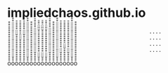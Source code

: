 # impliedchaos.github.io



                                                 ....
                                                 ....
                                                 ....
                                                 ....








ō̄̄̄̄̄̄̄̄̄̄̄̄̄̄̄̄̄̄̄̄̄̄̄̄̄̄̄̄̄̄̄̄̄̄̄ō̄̄̄̈̈̈̈̈̈̈̈̈̈̈̈̈̈̈̈̈̈̈̈̈̈̈̈̈̈̈̈̄̄̄̄ō̄̄̄̄̄̄̄̄̄̄̄̄̄̄̄̄̄̄̄̄̄̄̄̈̈̈̈̄̄̄̄̄̄̄̄ō̄̄̄̄̄̄̄̄̄̄̄̄̄̄̄̄̄̄̄̈̈̈̈̄̄̄̄̄̄̄̄̄̄̄̄ō̄̄̄̄̄̄̄̄̄̄̄̄̄̄̄̄̄̄̄̄̄̄̄̈̈̈̈̄̄̄̄̄̄̄̄ō̄̄̄̈̈̈̈̈̈̈̈̈̈̈̈̈̈̈̈̈̈̈̈̈̈̈̈̈̈̈̈̄̄̄̄ō̄̄̄̄̄̄̄̄̄̄̄̄̄̄̄̄̄̄̄̄̄̄̄̄̄̄̄̄̄̄̄̄̄̄̄ō̄̄̄̄̄̄̄̈̈̈̈̈̈̈̈̈̈̈̈̈̈̈̈̈̈̈̈̄̄̄̄̄̄̄̄ō̄̄̄̈̈̈̈̄̄̄̄̄̄̄̄̄̄̄̄̄̄̄̄̄̄̄̄̈̈̈̈̄̄̄̄ō̄̄̄̈̈̈̈̄̄̄̄̄̄̄̄̄̄̄̄̄̄̄̄̄̄̄̄̈̈̈̈̄̄̄̄ō̄̄̄̈̈̈̈̄̄̄̄̄̄̄̄̄̄̄̄̄̄̄̄̄̄̄̄̈̈̈̈̄̄̄̄ō̄̄̄̄̄̄̄̈̈̈̈̈̈̈̈̈̈̈̈̈̈̈̈̈̈̈̈̄̄̄̄̄̄̄̄ō̄̄̄̄̄̄̄̄̄̄̄̄̄̄̄̄̄̄̄̄̄̄̄̄̄̄̄̄̄̄̄̄̄̄̄ō̄̄̄̈̈̈̈̈̈̈̈̈̈̈̈̈̈̈̈̈̈̈̈̈̈̈̈̈̈̈̈̄̄̄̄ō̄̄̄̄̄̄̄̈̈̈̈̄̄̄̄̄̄̄̄̄̄̄̄̄̄̄̄̄̄̄̄̄̄̄̄ō̄̄̄̄̄̄̄̄̄̄̄̈̈̈̈̄̄̄̄̄̄̄̄̄̄̄̄̄̄̄̄̄̄̄̄ō̄̄̄̄̄̄̄̈̈̈̈̄̄̄̄̄̄̄̄̄̄̄̄̄̄̄̄̄̄̄̄̄̄̄̄ō̄̄̄̈̈̈̈̈̈̈̈̈̈̈̈̈̈̈̈̈̈̈̈̈̈̈̈̈̈̈̈̄̄̄̄ō̄̄̄̄̄̄̄̄̄̄̄̄̄̄̄̄̄̄̄̄̄̄̄̄̄̄̄̄̄̄̄̄̄̄̄﻿
